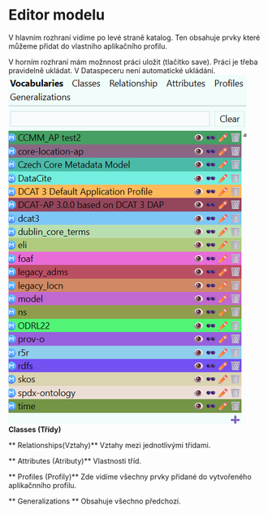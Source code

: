 # Editor modelu

V hlavním rozhraní vidíme po levé straně katalog. Ten obsahuje prvky které můžeme přidat do vlastního aplikačního profilu. 

V horním rozhraní mám možnnost práci uložit (tlačítko save). Práci je třeba pravidelně ukládat. V Dataspeceru není automatické ukládání.
![ Vocabularies (Slovniky)](assets/images/slovniky.png) 
**Classes (Třídy)**

** Relationships(Vztahy)** Vztahy mezi jednotlivými třídami. 

** Attributes (Atributy)** Vlastnosti tříd.

** Profiles (Profily)** Zde vidíme všechny prvky přidané do vytvořeného aplikačnního profilu. 

** Generalizations ** Obsahuje všechno předchozí. 